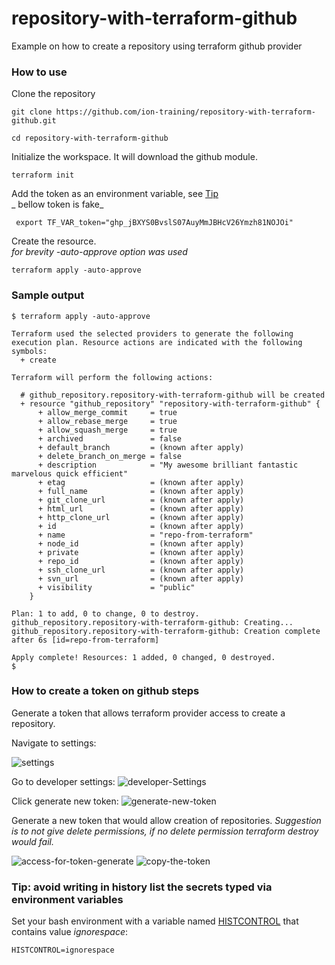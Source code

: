 # repository-with-terraform-github
Example on how to create a repository using terraform github provider

### How to use

Clone the repository
```
git clone https://github.com/ion-training/repository-with-terraform-github.git
```

```
cd repository-with-terraform-github
```

Initialize the workspace. It will download the github module.
```
terraform init
```

Add the token as an environment variable, see [Tip](https://github.com/ion-training/repository-with-terraform-github#tip-avoid-writing-in-history-list-the-secrets-typed-via-environment-variables) \
_   bellow token is fake_
```
 export TF_VAR_token="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"
```

Create the resource. \
_for brevity -auto-approve option was used_
```
terraform apply -auto-approve
```

### Sample output
```
$ terraform apply -auto-approve

Terraform used the selected providers to generate the following execution plan. Resource actions are indicated with the following symbols:
  + create

Terraform will perform the following actions:

  # github_repository.repository-with-terraform-github will be created
  + resource "github_repository" "repository-with-terraform-github" {
      + allow_merge_commit     = true
      + allow_rebase_merge     = true
      + allow_squash_merge     = true
      + archived               = false
      + default_branch         = (known after apply)
      + delete_branch_on_merge = false
      + description            = "My awesome brilliant fantastic marvelous quick efficient"
      + etag                   = (known after apply)
      + full_name              = (known after apply)
      + git_clone_url          = (known after apply)
      + html_url               = (known after apply)
      + http_clone_url         = (known after apply)
      + id                     = (known after apply)
      + name                   = "repo-from-terraform"
      + node_id                = (known after apply)
      + private                = (known after apply)
      + repo_id                = (known after apply)
      + ssh_clone_url          = (known after apply)
      + svn_url                = (known after apply)
      + visibility             = "public"
    }

Plan: 1 to add, 0 to change, 0 to destroy.
github_repository.repository-with-terraform-github: Creating...
github_repository.repository-with-terraform-github: Creation complete after 6s [id=repo-from-terraform]

Apply complete! Resources: 1 added, 0 changed, 0 destroyed.
$
```

### How to create a token on github steps
Generate a token that allows terraform provider access to create a repository.

Navigate to settings:

![settings](./source/screenshots/2021-10-17-23-47-31.png)


Go to developer settings:
![developer-Settings](./source/screenshots/2021-10-17-23-52-16.png)


Click generate new token:
![generate-new-token](./source/screenshots/2021-10-17-23-53-50.png)


Generate a new token that would allow creation of repositories.
_Suggestion is to not give delete permissions, if no delete permission terraform destroy would fail._

![access-for-token-generate](./source/screenshots/2021-10-18-00-12-11.png)
![copy-the-token](./source/screenshots/2021-10-18-00-09-11.png)

### Tip: avoid writing in history list the secrets typed via environment variables
Set your bash environment with a variable named [HISTCONTROL](https://www.gnu.org/software/bash/manual/html_node/Bash-Variables.html#index-HISTCONTROL) that contains value _ignorespace_:

```
HISTCONTROL=ignorespace
```